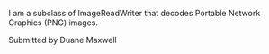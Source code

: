 I am a subclass of ImageReadWriter that decodes Portable Network Graphics(PNG) images.Submitted by Duane Maxwell